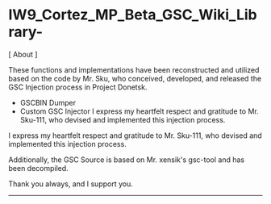 # IW9_Cortez_MP_Beta_GSC_Wiki_Library-

[ About ]


These functions and implementations have been reconstructed and utilized based on the code by Mr. Sku, who conceived, developed, and released the GSC Injection process in Project Donetsk.
- GSCBIN Dumper
- Custom GSC Injector
I express my heartfelt respect and gratitude to Mr. Sku-111, who devised and implemented this injection process.


I express my heartfelt respect and gratitude to Mr. Sku-111, who devised and implemented this injection process.

Additionally, the GSC Source is based on Mr. xensik's gsc-tool and has been decompiled.

Thank you always, and I support you.


----------

